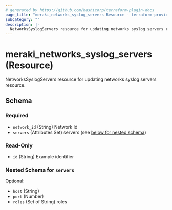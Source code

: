 ```yaml
---
# generated by https://github.com/hashicorp/terraform-plugin-docs
page_title: "meraki_networks_syslog_servers Resource - terraform-provider-meraki"
subcategory: ""
description: |-
  NetworksSyslogServers resource for updating networks syslog servers resource.
---
```


# meraki_networks_syslog_servers (Resource)

NetworksSyslogServers resource for updating networks syslog servers resource.



<!-- schema generated by tfplugindocs -->
## Schema

### Required

- `network_id` (String) Network Id
- `servers` (Attributes Set) servers (see [below for nested schema](#nestedatt--servers))

### Read-Only

- `id` (String) Example identifier

<a id="nestedatt--servers"></a>
### Nested Schema for `servers`

Optional:

- `host` (String)
- `port` (Number)
- `roles` (Set of String) roles


